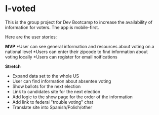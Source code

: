 # I-voted

This is the group project for Dev Bootcamp to increase the availability of information for voters. The app is mobile-first.

 

Here are the user stories:

**MVP**
*User can see general information and resources about voting on a national level
*Users can enter their zipcode to find information about voting locally
*Users can register for email noifications


**Stretch**
* Expand data set to the  whole US
* User can find information about absentee voting
* Show ballots for the next election
* Link to candidates site for the next election
* Add logic to the show page for the order of the information
* Add link to federal "trouble voting" chat 
* Translate site into Spanish/Polish/other




